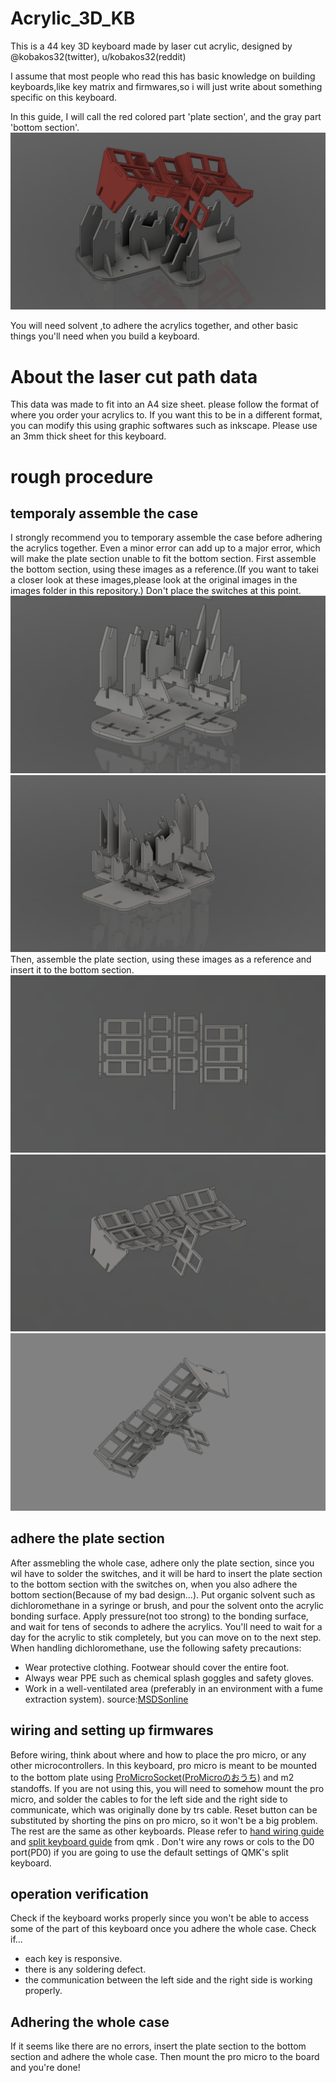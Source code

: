 # Acrylic_3D_KB
This is a 44 key 3D keyboard made by laser cut acrylic, designed by @kobakos32(twitter), u/kobakos32(reddit)

I assume that most people who read this has basic knowledge on building keyboards,like key matrix and firmwares,so i will just write about something specific on this keyboard.

In this guide, I will call the red colored part 'plate section', and the gray part 'bottom section'.
![case structure](/readme_images/irowake.png)

You will need solvent ,to adhere the acrylics together, and other basic things you'll need when you build a keyboard.

# About the laser cut path data
This data was made to fit into an A4 size sheet. please follow the format of where you order your acrylics to.
If you want this to be in a different format, you can modify this using graphic softwares such as inkscape.
Please use an 3mm thick sheet for this keyboard.

# rough procedure

## temporaly assemble the case
I strongly recommend you to temporary assemble the case before adhering the acrylics together. Even a minor error can add up to a major error, which will make the plate section unable to fit the bottom section. 
First assemble the bottom section, using these images as a reference.(If you want to takei a closer look at these images,please look at the original images in the images folder in this repository.)
Don't place the switches at this point.
![case structure](/readme_images/bottom_bunnkai.png)
![case structure](/readme_images/bottom_bunnkai_2.png)
Then, assemble the plate section, using these images as a reference and insert it to the bottom section.
![case structure](/readme_images/top_bunnkai_maue.png)
![case structure](/readme_images/top_bunnkai_naname.png)
![case structure](/readme_images/top_bunnkai_sita.png)

## adhere the plate section
After assmebling the whole case, adhere only the plate section, since you wil have to solder the switches, and it will be hard to insert the plate section to the bottom section with the switches on, when you also adhere the bottom section(Because of my bad design...). Put organic solvent such as dichloromethane in a syringe or brush, and pour the solvent onto the acrylic bonding surface. Apply pressure(not too strong) to the bonding surface, and wait for tens of seconds to adhere the acrylics. You'll need to wait for a day for the acrylic to stik completely, but you can move on to the next step.
When handling dichloromethane, use the following safety precautions:
- Wear protective clothing. Footwear should cover the entire foot.
- Always wear PPE such as chemical splash goggles and safety gloves.
- Work in a well-ventilated area (preferably in an environment with a fume extraction system).
source:[MSDSonline](https://www.msdsonline.com/2015/02/20/dichloromethane-methylene-chloride-hazards-safety-information/)

## wiring and setting up firmwares
Before wiring, think about where and how to place the pro micro, or any other microcontrollers. In this keyboard, pro micro is meant to be mounted to the bottom plate using [ProMicroSocket(ProMicroのおうち)](https://booth.pm/ja/items/1073313) and m2 standoffs. If you are not using this, you will need to somehow mount the pro micro, and solder the cables to for the left side and the right side to communicate, which was originally done by trs cable. Reset button can be substituted by shorting the pins on pro micro, so it won't be a big problem.
The rest are the same as other keyboards. Please refer to [hand wiring guide](https://beta.docs.qmk.fm/using-qmk/guides/keyboard-building/hand_wire) and [split keyboard guide](https://beta.docs.qmk.fm/using-qmk/hardware-features/feature_split_keyboard) from qmk   .
Don't wire any rows or cols to the D0 port(PD0) if you are going to use the default settings of QMK's split keyboard.

## operation verification
Check if the keyboard works properly since you won't be able to access some of the part of this keyboard once you adhere the whole case.
Check if...
- each key is responsive.
- there is any soldering defect.
- the communication between the left side and the right side is working properly.

## Adhering the whole case
If it seems like there are no errors, insert the plate section to the bottom section and adhere the whole case. Then mount the pro micro to the board and you're done!
